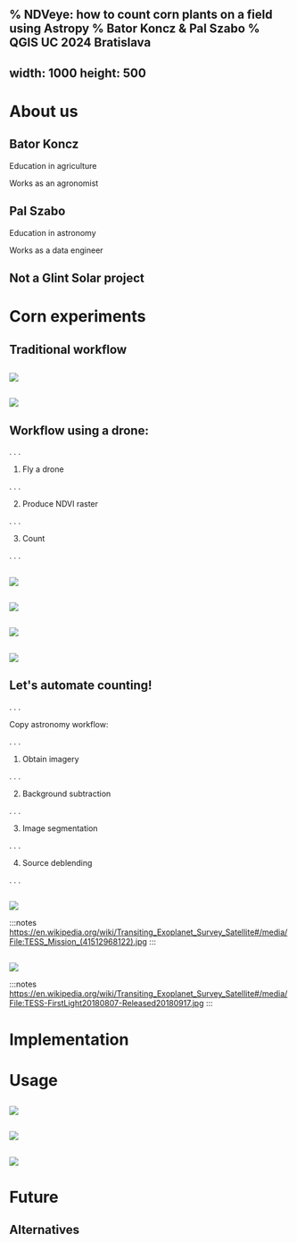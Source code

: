 % NDVeye: how to count corn plants on a field using Astropy
% Bator Koncz & Pal Szabo
% QGIS UC 2024 Bratislava
---
width: 1000
height: 500
---

# About us

## Bator Koncz

Education in agriculture

Works as an agronomist

## Pal Szabo

Education in astronomy

Works as a data engineer

## Not a Glint Solar project

# Corn experiments

## Traditional workflow

##

![](images/village_counts.png)

##

![](images/guy_counts.jpeg)

## Workflow using a drone:

. . .

1. Fly a drone

. . .

2. Produce NDVI raster

. . . 

3. Count

. . .

##

![](images/drone-clean.webp)

##

![](images/corn_field.jpg)

##

![](images/cultiwise-webpage.png)

##

![](images/NDVIraster.png)

## Let's automate counting!

. . . 

Copy astronomy workflow:

. . .

1. Obtain imagery

. . .

2. Background subtraction

. . . 

3. Image segmentation

. . . 

4. Source deblending

. . . 

##

![](https://upload.wikimedia.org/wikipedia/commons/thumb/e/e8/TESS_Mission_%2841512968122%29.jpg/2880px-TESS_Mission_%2841512968122%29.jpg)

:::notes
https://en.wikipedia.org/wiki/Transiting_Exoplanet_Survey_Satellite#/media/File:TESS_Mission_(41512968122).jpg
:::

##

![](https://upload.wikimedia.org/wikipedia/commons/thumb/1/1e/TESS-FirstLight20180807-Released20180917.jpg/1920px-TESS-FirstLight20180807-Released20180917.jpg)

:::notes
https://en.wikipedia.org/wiki/Transiting_Exoplanet_Survey_Satellite#/media/File:TESS-FirstLight20180807-Released20180917.jpg
:::

# Implementation

# Usage

## 
![](https://github.com/zabop/ndveye/blob/master/docs/drawCornSections.gif?raw=true)

##
![](https://github.com/zabop/ndveye/blob/master/docs/extract4rasters.gif?raw=true)

##
![](https://github.com/zabop/ndveye/blob/master/docs/ndveye_for_corn.gif?raw=true)

# Future

## Alternatives

